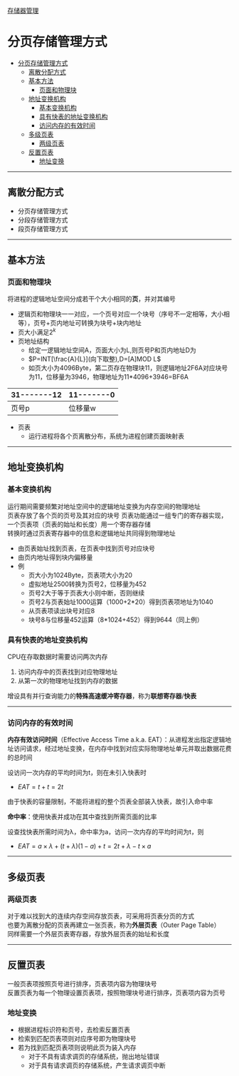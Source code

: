 [存储器管理](../操作系统原理.md)
# 分页存储管理方式
<!-- TOC -->

- [分页存储管理方式](#分页存储管理方式)
  - [离散分配方式](#离散分配方式)
  - [基本方法](#基本方法)
    - [页面和物理块](#页面和物理块)
  - [地址变换机构](#地址变换机构)
    - [基本变换机构](#基本变换机构)
    - [具有快表的地址变换机构](#具有快表的地址变换机构)
    - [访问内存的有效时间](#访问内存的有效时间)
  - [多级页表](#多级页表)
    - [两级页表](#两级页表)
  - [反置页表](#反置页表)
    - [地址变换](#地址变换)

<!-- /TOC -->
---
## 离散分配方式
* 分页存储管理方式
* 分段存储管理方式
* 段页存储管理方式

---
## 基本方法
### 页面和物理块
将进程的逻辑地址空间分成若干个大小相同的**页**，并对其编号
* 逻辑页和物理块一一对应，一个页号对应一个块号（序号不一定相等，大小相等），页号+页内地址可转换为块号+块内地址
* 页大小满足$2^k$
* 页地址结构
    * 给定一逻辑地址空间A，页面大小为L,则页号P和页内地址D为
    * $P=INT[\frac{A}{L}](向下取整),D=[A]MOD L$
    * 如页大小为4096Byte，第二页存在物理块11，则逻辑地址2F6A对应块号为11，位移量为3946，物理地址为11*4096+3946=BF6A

|31-------12|11-------0|
|----|----|
|页号p|位移量w|

* 页表
    * 运行进程将各个页离散分布，系统为进程创建页面映射表

---
## 地址变换机构
### 基本变换机构
运行期间需要频繁对地址空间中的逻辑地址变换为内存空间的物理地址  
页表存放了各个页的页号及其对应的块号
页表功能通过一组专门的寄存器实现，一个页表项（页表的始址和长度）用一个寄存器存储  
转换时通过页表寄存器中的信息和逻辑地址共同得到物理地址
* 由页表始址找到页表，在页表中找到页号对应块号
* 由页内地址得到块内偏移量
* 例
    * 页大小为1024Byte，页表项大小为20
    * 虚拟地址2500转换为页号2，位移量为452
    * 页号2大于等于页表大小则中断，否则继续
    * 页号2与页表始址1000运算（1000+2*20）得到页表项地址为1040
    * 从页表项读出块号对应8
    * 块号8与位移量452运算（8*1024+452）得到9644（同上例）

### 具有快表的地址变换机构
CPU在存取数据时需要访问两次内存
1. 访问内存中的页表找到对应物理地址
2. 从第一次的物理地址找到内存的数据

增设具有并行查询能力的**特殊高速缓冲寄存器**，称为**联想寄存器**/**快表**

---
### 访问内存的有效时间
**内存有效访问时间**（Effective Access Time a.k.a. EAT）：从进程发出指定逻辑地址访问请求，经过地址变换，在内存中找到对应实际物理地址单元并取出数据花费的总时间

设访问一次内存的平均时间为t，则在未引入快表时
* $EAT = t + t = 2t$

由于快表的容量限制，不能将进程的整个页表全部装入快表，故引入命中率

**命中率**：使用快表并成功在其中查找到所需页面的比率

设查找快表所需时间为λ，命中率为a，访问一次内存的平均时间为t，则
* $EAT = a \times \lambda + (t + \lambda)(1 - a) + t = 2t + \lambda - t \times a$

---
## 多级页表
### 两级页表
对于难以找到大的连续内存空间存放页表，可采用将页表分页的方式  
也要为离散分配的页表再建立一张页表，称为**外层页表**（Outer Page Table）  
同样需要一个外层页表寄存器，存放外层页表的始址和长度

---
## 反置页表
一般页表项按照页号进行排序，页表项内容为物理块号  
反置页表为每一个物理设置页表项，按照物理块号进行排序，页表项内容为页号

### 地址变换
* 根据进程标识符和页号，去检索反置页表
* 检索到匹配页表项则对应序号即为物理块号
* 若为找到匹配页表项则说明此页为装入内存
    * 对于不具有请求调页的存储系统，抛出地址错误
    * 对于具有请求调页的存储系统，产生请求调页中断